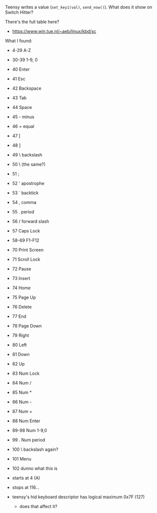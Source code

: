 Teensy writes a value (`set_key1(val)`, `send_now()`).
What does it show on Switch Hitter?

There's the full table here?
* https://www.win.tue.nl/~aeb/linux/kbd/sc

What I found:
* 4-29  A-Z
* 30-39 1-9, 0

* 40 Enter
* 41 Esc
* 42 Backspace
* 43 Tab
* 44 Space
* 45 - minus
* 46 = equal
* 47 [
* 48 ]
* 49 \ backslash
* 50 \  (the same?)
* 51 ;
* 52 ' apostrophe
* 53 ` backtick
* 54 , comma
* 55 . period
* 56 / forward slash
* 57 Caps Lock
* 58-69 F1-F12
* 70 Print Screen
* 71 Scroll Lock
* 72 Pause
* 73 Insert
* 74 Home
* 75 Page Up
* 76 Delete
* 77 End
* 78 Page Down
* 79 Right
* 80 Left
* 81 Down
* 82 Up

* 83 Num Lock
* 84 Num /
* 85 Num *
* 86 Num -
* 87 Num +
* 88 Num Enter
* 89-98 Num 1-9,0  
* 99 . Num period
* 100 \  backslash again?
* 101 Menu

* 102 dunno what this is


* starts at 4 (A)
* stops at 116...
* teensy's hid keyboard descriptor has logical maximum 0x7F (127)
  * does that affect it?
